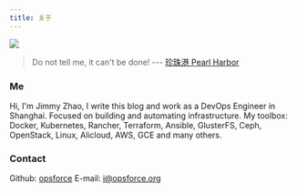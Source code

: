 ```yaml
---
title: 关于
---
```

![](https://ws1.sinaimg.cn/large/006tKfTcly1fjkqnxchvkj30m80godgb.jpg)
> Do not tell me, it can't be done! --- [珍珠港 Pearl Harbor](https://movie.douban.com/subject/1302987/)

### Me
Hi, I'm Jimmy Zhao, I write this blog and work as a DevOps Engineer in Shanghai. Focused on building and automating infrastructure. My toolbox: Docker, Kubernetes, Rancher, Terraform, Ansible, GlusterFS, Ceph, OpenStack, Linux, Alicloud, AWS, GCE and many others.

### Contact
Github: [opsforce](https://github.com/opsforce)
E-mail: [i@opsforce.org](i@opsforce.org)